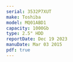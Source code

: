 ```yaml
---
serial: 3532P7XUT
make: Toshiba
model: MQ01ABD1
capacity: 1000Gb
type: 2.5" HDD
reportDate: Dec 19 2023
manuDate: Mar 03 2015
pdf: true
---
```


